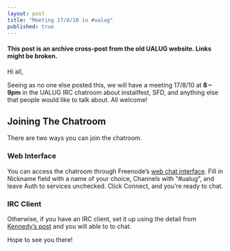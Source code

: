```yaml
---
layout: post
title: "Meeting 17/8/10 in #ualug"
published: true
---
```


#### This post is an archive cross-post from the old UALUG website. Links might be broken.

Hi all,

Seeing as no one else posted this, we will have a meeting 17/8/10 at **8 – 9pm** in the UALUG IRC chatroom about installfest, SFD, and anything else that people would like to talk about. All welcome!


Joining The Chatroom
--------------------

There are two ways you can join the chatroom.

### Web Interface

You can access the chatroom through Freenode’s [web chat interface](http://webchat.freenode.net/). Fill in Nickname field with a name of your choice, Channels with “#ualug”, and leave Auth to services unchecked. Click Connect, and you’re ready to chat.

### IRC Client

Otherwise, if you have an IRC client, set it up using the detail from [Kennedy’s post](/2010/08/15/irc-channel.html) and you will able to to chat.

Hope to see you there!